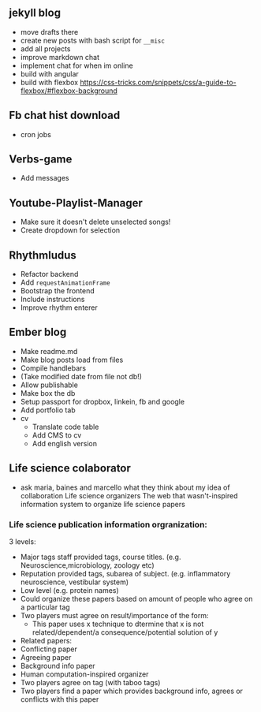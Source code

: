 ## jekyll blog
- move drafts there
- create new posts with bash script for `__misc`
- add all projects
- improve markdown chat
- implement chat for when im online
- build with angular
- build with flexbox https://css-tricks.com/snippets/css/a-guide-to-flexbox/#flexbox-background

## Fb chat hist download
- cron jobs

## Verbs-game
- Add messages

## Youtube-Playlist-Manager
- Make sure it doesn't delete unselected songs!
- Create dropdown for selection

## Rhythmludus
- Refactor backend
- Add `requestAnimationFrame`
- Bootstrap the frontend
- Include instructions
- Improve rhythm enterer

## Ember blog
- Make readme.md
- Make blog posts load from files
- Compile handlebars
- (Take modified date from file not db!)
- Allow publishable
- Make box the db
- Setup passport for dropbox, linkein, fb and google
- Add portfolio tab
- cv
    - Translate code table
    - Add CMS to cv
    - Add english version


## Life science colaborator
- ask maria, baines and marcello what they think about my idea of collaboration
Life science organizers
The web that wasn't-inspired information system to organize life science papers

### Life science publication information orgranization:
3 levels:
- Major tags staff provided tags, course titles. (e.g. Neuroscience,microbiology, zoology etc)
- Reputation provided tags, subarea of subject. (e.g. inflammatory neuroscience, vestibular system)
- Low level (e.g. protein names)
- Could organize these papers based on amount of people who agree on a particular tag
- Two players must agree on result/importance of the form:
    - This paper uses x technique to dtermine that x is not related/dependent/a consequence/potential solution of y
- Related papers:
- Conflicting paper
- Agreeing paper
- Background info paper
- Human computation-inspired organizer
- Two players agree on tag (with taboo tags)
- Two players find a paper which provides background info, agrees or conflicts with this paper


